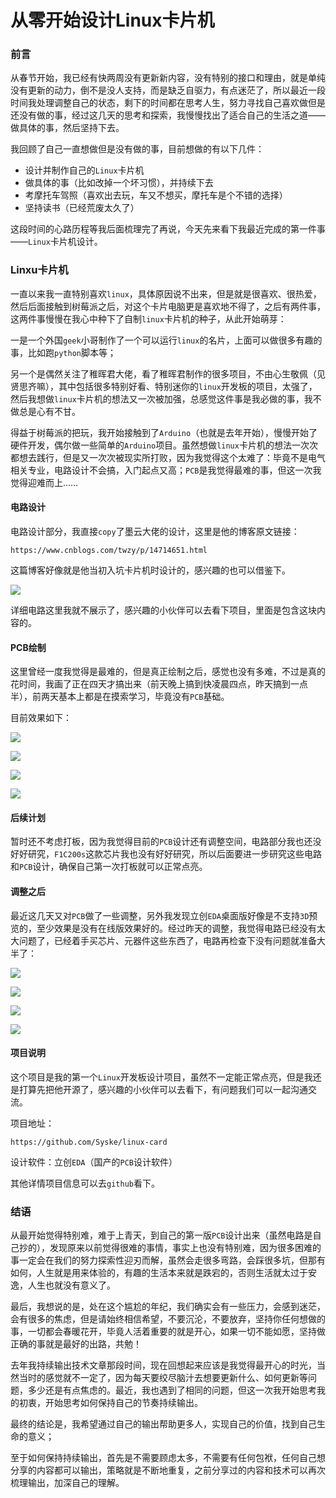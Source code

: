 # 从零开始设计Linux卡片机

### 前言

从春节开始，我已经有快两周没有更新新内容，没有特别的接口和理由，就是单纯没有更新的动力，倒不是没人支持，而是缺乏自驱力，有点迷茫了，所以最近一段时间我处理调整自己的状态，剩下的时间都在思考人生，努力寻找自己喜欢做但是还没有做的事，经过这几天的思考和探索，我慢慢找出了适合自己的生活之道——做具体的事，然后坚持下去。

我回顾了自己一直想做但是没有做的事，目前想做的有以下几件：

- 设计并制作自己的`Linux`卡片机
- 做具体的事（比如改掉一个坏习惯），并持续下去
- 考摩托车驾照（喜欢出去玩，车又不想买，摩托车是个不错的选择）
- 坚持读书（已经荒废太久了）

这段时间的心路历程等我后面梳理完了再说，今天先来看下我最近完成的第一件事——`Linux`卡片机设计。



### Linxu卡片机

一直以来我一直特别喜欢`linux`，具体原因说不出来，但是就是很喜欢、很热爱，然后后面接触到树莓派之后，对这个卡片电脑更是喜欢地不得了，之后有两件事，这两件事慢慢在我心中种下了自制`linux`卡片机的种子，从此开始萌芽：

一是一个外国`geek`小哥制作了一个可以运行`linux`的名片，上面可以做很多有趣的事，比如跑`python`脚本等；

另一个是偶然关注了稚晖君大佬，看了稚晖君制作的很多项目，不由心生敬佩（见贤思齐嘛），其中包括很多特别好看、特别迷你的`linux`开发板的项目，太强了，然后我想做`linux`卡片机的想法又一次被加强，总感觉这件事是我必做的事，我不做总是心有不甘。

得益于树莓派的把玩，我开始接触到了`Arduino`（也就是去年开始），慢慢开始了硬件开发，偶尔做一些简单的`Arduino`项目。虽然想做`linux`卡片机的想法一次次都想去践行，但是又一次次被现实所打败，因为我觉得这个太难了：毕竟不是电气相关专业，电路设计不会搞，入门起点又高；`PCB`是我觉得最难的事，但这一次我觉得迎难而上……

#### 电路设计

电路设计部分，我直接`copy`了墨云大佬的设计，这里是他的博客原文链接：

```
https://www.cnblogs.com/twzy/p/14714651.html
```

这篇博客好像就是他当初入坑卡片机时设计的，感兴趣的也可以借鉴下。

![](
https://syske-pic-bed.oss-cn-hangzhou.aliyuncs.com/imgs/blog/20220223084106.png)

详细电路这里我就不展示了，感兴趣的小伙伴可以去看下项目，里面是包含这块内容的。



#### PCB绘制

这里曾经一度我觉得是最难的，但是真正绘制之后，感觉也没有多难，不过是真的花时间，我画了正在四天才搞出来（前天晚上搞到快凌晨四点，昨天搞到一点半），前两天基本上都是在摸索学习，毕竟没有`PCB`基础。

目前效果如下：

![](
https://syske-pic-bed.oss-cn-hangzhou.aliyuncs.com/imgs/blog/20220220103116.png)



![](
https://syske-pic-bed.oss-cn-hangzhou.aliyuncs.com/imgs/blog/20220220103206.png)



![](
https://syske-pic-bed.oss-cn-hangzhou.aliyuncs.com/imgs/blog/20220220103842.png)

![](
https://syske-pic-bed.oss-cn-hangzhou.aliyuncs.com/imgs/blog/20220220103917.png)

#### 后续计划

暂时还不考虑打板，因为我觉得目前的`PCB`设计还有调整空间，电路部分我也还没好好研究，`F1C200s`这款芯片我也没有好好研究，所以后面要进一步研究这些电路和`PCB`设计，确保自己第一次打板就可以正常点亮。



#### 调整之后

最近这几天又对`PCB`做了一些调整，另外我发现立创`EDA`桌面版好像是不支持`3D`预览的，至少效果是没有在线版效果好的。经过昨天的调整，我觉得电路已经没有太大问题了，已经着手买芯片、元器件这些东西了，电路再检查下没有问题就准备大半了：

![](
https://syske-pic-bed.oss-cn-hangzhou.aliyuncs.com/imgs/blog/20220222220652.png)



![](
https://syske-pic-bed.oss-cn-hangzhou.aliyuncs.com/imgs/blog/20220222221355.png)



![](
https://syske-pic-bed.oss-cn-hangzhou.aliyuncs.com/imgs/blog/20220222221628.png)



![](
https://syske-pic-bed.oss-cn-hangzhou.aliyuncs.com/imgs/blog/20220222221658.png)



#### 项目说明

这个项目是我的第一个`Linux`开发板设计项目，虽然不一定能正常点亮，但是我还是打算先把他开源了，感兴趣的小伙伴可以去看下，有问题我们可以一起沟通交流。

项目地址：

```
https://github.com/Syske/linux-card
```

设计软件：立创`EDA`（国产的`PCB`设计软件）

其他详情项目信息可以去`github`看下。



### 结语

从最开始觉得特别难，难于上青天，到自己的第一版`PCB`设计出来（虽然电路是自己抄的），发现原来以前觉得很难的事情，事实上也没有特别难，因为很多困难的事一定会在我们的努力探索性迎刃而解，虽然会走很多弯路，会踩很多坑，但那有如何，人生就是用来体验的，有趣的生活本来就是跌宕的，否则生活就太过于安逸，人生也就没有意义了。

最后，我想说的是，处在这个尴尬的年纪，我们确实会有一些压力，会感到迷茫，会有很多的焦虑，但是请始终相信希望，不要沉沦，不要放弃，坚持你任何想做的事，一切都会春暖花开，毕竟人活着重要的就是开心，如果一切不能如愿，坚持做正确的事就是最好的出路，共勉！



去年我持续输出技术文章那段时间，现在回想起来应该是我觉得最开心的时光，当然当时的感觉就不一定了，因为每天要绞尽脑汁去想要更新什么、如何更新等问题，多少还是有点焦虑的。最近，我也遇到了相同的问题，但这一次我开始思考我的初衷，开始思考如何保持自己的节奏持续输出。

最终的结论是，我希望通过自己的输出帮助更多人，实现自己的价值，找到自己生命的意义；

至于如何保持持续输出，首先是不需要顾虑太多，不需要有任何包袱，任何自己想分享的内容都可以输出，策略就是不断地重复，之前分享过的内容和技术可以再次梳理输出，加深自己的理解。